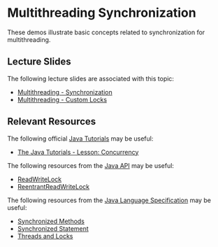 Multithreading Synchronization
=================================================

These demos illustrate basic concepts related to synchronization for multithreading.

## Lecture Slides ##

The following lecture slides are associated with this topic:

- [Multithreading - Synchronization](https://drive.google.com/open?id=0BxYofk0iB_upMHp2MDl6RTc0aWM)
- [Multithreading - Custom Locks](https://drive.google.com/open?id=0BxYofk0iB_upVTRzMnRpTndqcDg)

## Relevant Resources ##

The following official [Java Tutorials](http://docs.oracle.com/javase/tutorial/index.html) may be useful:

- [The Java Tutorials - Lesson: Concurrency](https://docs.oracle.com/javase/tutorial/essential/concurrency/index.html)

The following resources from the [Java API](http://docs.oracle.com/javase/10/docs/api/) may be useful:

- [ReadWriteLock](ReadWriteLock)
- [ReentrantReadWriteLock](https://docs.oracle.com/javase/10/docs/api/java/util/concurrent/locks/ReentrantReadWriteLock.html)

The following resources from the [Java Language Specification](https://docs.oracle.com/javase/specs/jls/se10/html/index.html) may be useful:

- [Synchronized Methods](https://docs.oracle.com/javase/specs/jls/se10/html/jls-8.html#jls-8.4.3.6)
- [Synchronized Statement](https://docs.oracle.com/javase/specs/jls/se10/html/jls-14.html#jls-14.19)
- [Threads and Locks](https://docs.oracle.com/javase/specs/jls/se10/html/jls-17.html)
